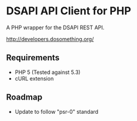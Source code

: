 

DSAPI API Client for PHP
=========

A PHP wrapper for the DSAPI REST API.

http://developers.dosomething.org/

Requirements
-
* PHP 5 (Tested against 5.3)
* cURL extension

Roadmap
-
* Update to follow "psr-0" standard
